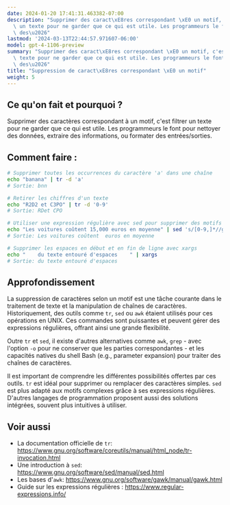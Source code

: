 ```yaml
---
date: 2024-01-20 17:41:31.463382-07:00
description: "Supprimer des caract\xE8res correspondant \xE0 un motif, c'est filtrer\
  \ un texte pour ne garder que ce qui est utile. Les programmeurs le font pour nettoyer\
  \ des\u2026"
lastmod: '2024-03-13T22:44:57.971607-06:00'
model: gpt-4-1106-preview
summary: "Supprimer des caract\xE8res correspondant \xE0 un motif, c'est filtrer un\
  \ texte pour ne garder que ce qui est utile. Les programmeurs le font pour nettoyer\
  \ des\u2026"
title: "Suppression de caract\xE8res correspondant \xE0 un motif"
weight: 5
---
```


## Ce qu'on fait et pourquoi ?

Supprimer des caractères correspondant à un motif, c'est filtrer un texte pour ne garder que ce qui est utile. Les programmeurs le font pour nettoyer des données, extraire des informations, ou formater des entrées/sorties.

## Comment faire :

```Bash
# Supprimer toutes les occurrences du caractère 'a' dans une chaîne
echo "banana" | tr -d 'a'
# Sortie: bnn

# Retirer les chiffres d'un texte
echo "R2D2 et C3PO" | tr -d '0-9'
# Sortie: RDet CPO

# Utiliser une expression régulière avec sed pour supprimer des motifs spécifiques
echo "Les voitures coûtent 15,000 euros en moyenne" | sed 's/[0-9,]*//g'
# Sortie: Les voitures coûtent  euros en moyenne

# Supprimer les espaces en début et en fin de ligne avec xargs
echo "    du texte entouré d'espaces    " | xargs
# Sortie: du texte entouré d'espaces
```

## Approfondissement

La suppression de caractères selon un motif est une tâche courante dans le traitement de texte et la manipulation de chaînes de caractères. Historiquement, des outils comme `tr`, `sed` ou `awk` étaient utilisés pour ces opérations en UNIX. Ces commandes sont puissantes et peuvent gérer des expressions régulières, offrant ainsi une grande flexibilité.

Outre `tr` et `sed`, il existe d'autres alternatives comme `awk`, `grep` - avec l'option `-o` pour ne conserver que les parties correspondantes - et les capacités natives du shell Bash (e.g., parameter expansion) pour traiter des chaînes de caractères.

Il est important de comprendre les différentes possibilités offertes par ces outils. `tr` est idéal pour supprimer ou remplacer des caractères simples. `sed` est plus adapté aux motifs complexes grâce à ses expressions régulières. D'autres langages de programmation proposent aussi des solutions intégrées, souvent plus intuitives à utiliser.

## Voir aussi

- La documentation officielle de `tr`: https://www.gnu.org/software/coreutils/manual/html_node/tr-invocation.html
- Une introduction à `sed`: https://www.gnu.org/software/sed/manual/sed.html
- Les bases d'`awk`: https://www.gnu.org/software/gawk/manual/gawk.html
- Guide sur les expressions régulières : https://www.regular-expressions.info/
